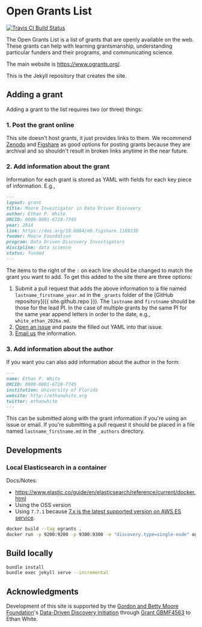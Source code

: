 # Open Grants List

[![Travis CI Build Status](https://travis-ci.org/weecology/ogrants.svg?branch=master)](https://travis-ci.org/weecology/ogrants)

The Open Grants List is a list of grants that are openly available on the web.
These grants can help with learning grantsmanship, understanding particular funders and their programs, and communicating science.

The main website is <https://www.ogrants.org/>.

This is the Jekyll repository that creates the site.

## Adding a grant

Adding a grant to the list requires two (or three) things:

### 1. Post the grant online

This site doesn't host grants, it just provides links to them.
We recommend [Zenodo](https://zenodo.org/) and [Figshare](https://figshare.com/) as good options for posting grants because they are archival and so shouldn't result in broken links anytime in the near future.

### 2. Add information about the grant

Information for each grant is stored as YAML with fields for each key piece of information.
E.g.,

```markdown
---
layout: grant
title: Moore Investigator in Data Driven Discovery
author: Ethan P. White
ORCID: 0000-0001-6728-7745
year: 2014
link: https://doi.org/10.6084/m9.figshare.1189330
funder: Moore Foundation
program: Data Driven Discovery Investigators
discipline: data science
status: funded
---
```

The items to the right of the `:` on each line should be changed to match the grant you want to add.
To get this added to the site there are three options:

1. Submit a pull request that adds the above information to a file named `lastname_firstname_year.md` in the `_grants` folder of the [GitHub repository]({{ site.github.repo }}).
  The `lastname` and `firstname` should be those for the lead PI.
  In the case of multiple grants by the same PI for the same year append letters in order to the date, e.g., `white_ethan_2026a.md`.
2. [Open an issue](https://github.com/weecology/ogrants/issues/new) and paste the filled out YAML into that issue.
3. [Email us](mailto:ogrants@weecology.org) the information.

### 3. Add information about the author

If you want you can also add information about the author in the form:

```markdown
---
name: Ethan P. White
ORCID: 0000-0001-6728-7745
institution: University of Florida
website: http://ethanwhite.org
twitter: ethanwhite
---
```

This can be submitted along with the grant information if you're using an issue or email.
If you're submitting a pull request it should be placed in a file named `lastname_firstname.md` in the `_authors` directory.

## Developments

### Local Elasticsearch in a container

Docs/Notes:

- https://www.elastic.co/guide/en/elasticsearch/reference/current/docker.html
- Using the OSS version
- Using `7.7.1` because [7.x is the latest supported version on AWS ES service](https://docs.aws.amazon.com/elasticsearch-service/latest/developerguide/what-is-amazon-elasticsearch-service.html).

```bash
docker build --tag ogrants .
docker run -p 9200:9200 -p 9300:9300 -e "discovery.type=single-node" ogrants
```

## Build locally

```bash
bundle install
bundle exec jekyll serve --incremental
```

## Acknowledgments

Development of this site is supported by the [Gordon and Betty Moore Foundation](https://www.moore.org/)'s [Data-Driven Discovery Initiation](https://www.moore.org/initiative-strategy-detail?initiativeId=data-driven-discovery) through [Grant GBMF4563](https://www.moore.org/grant-detail?grantId=GBMF4563) to Ethan White.
